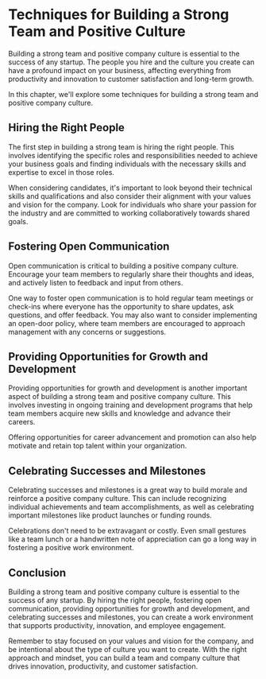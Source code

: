 Techniques for Building a Strong Team and Positive Culture
==========================================================================================================

Building a strong team and positive company culture is essential to the success of any startup. The people you hire and the culture you create can have a profound impact on your business, affecting everything from productivity and innovation to customer satisfaction and long-term growth.

In this chapter, we'll explore some techniques for building a strong team and positive company culture.

Hiring the Right People
-----------------------

The first step in building a strong team is hiring the right people. This involves identifying the specific roles and responsibilities needed to achieve your business goals and finding individuals with the necessary skills and expertise to excel in those roles.

When considering candidates, it's important to look beyond their technical skills and qualifications and also consider their alignment with your values and vision for the company. Look for individuals who share your passion for the industry and are committed to working collaboratively towards shared goals.

Fostering Open Communication
----------------------------

Open communication is critical to building a positive company culture. Encourage your team members to regularly share their thoughts and ideas, and actively listen to feedback and input from others.

One way to foster open communication is to hold regular team meetings or check-ins where everyone has the opportunity to share updates, ask questions, and offer feedback. You may also want to consider implementing an open-door policy, where team members are encouraged to approach management with any concerns or suggestions.

Providing Opportunities for Growth and Development
--------------------------------------------------

Providing opportunities for growth and development is another important aspect of building a strong team and positive company culture. This involves investing in ongoing training and development programs that help team members acquire new skills and knowledge and advance their careers.

Offering opportunities for career advancement and promotion can also help motivate and retain top talent within your organization.

Celebrating Successes and Milestones
------------------------------------

Celebrating successes and milestones is a great way to build morale and reinforce a positive company culture. This can include recognizing individual achievements and team accomplishments, as well as celebrating important milestones like product launches or funding rounds.

Celebrations don't need to be extravagant or costly. Even small gestures like a team lunch or a handwritten note of appreciation can go a long way in fostering a positive work environment.

Conclusion
----------

Building a strong team and positive company culture is essential to the success of any startup. By hiring the right people, fostering open communication, providing opportunities for growth and development, and celebrating successes and milestones, you can create a work environment that supports productivity, innovation, and employee engagement.

Remember to stay focused on your values and vision for the company, and be intentional about the type of culture you want to create. With the right approach and mindset, you can build a team and company culture that drives innovation, productivity, and customer satisfaction.
